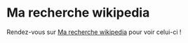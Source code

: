 # Ma recherche wikipedia

Rendez-vous sur [Ma recherche wikipedia](https://ritelg.github.io/wikipedia/) pour voir celui-ci !
